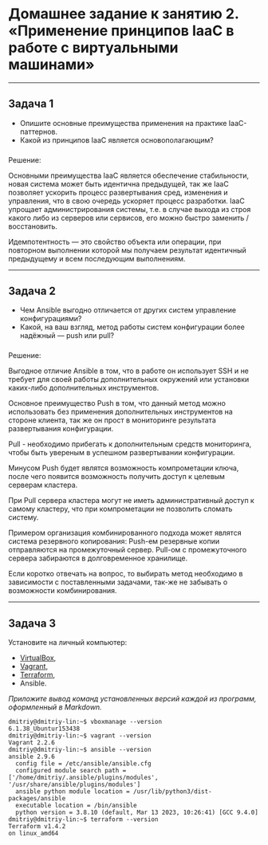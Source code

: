 # Домашнее задание к занятию 2. «Применение принципов IaaC в работе с виртуальными машинами»

***
## Задача 1

- Опишите основные преимущества применения на практике IaaC-паттернов.
- Какой из принципов IaaC является основополагающим?

###
Решение:

Основными преимущества IaaC является обеспечение стабильности, новая система может быть идентична предыдущей, так же IaaC позволяет ускорить процесс развертывания сред, изменения и управления, что в свою очередь ускоряет процесс разработки. IaaC упрощает администрирования системы, т.е. в случае выхода из строя какого либо из серверов или сервисов, его можно быстро заменить / восстановить.

Идемпотентность — это свойство объекта или операции, при повторном выполнении которой мы получаем результат идентичный предыдущему и всем последующим выполнениям.

***
## Задача 2

- Чем Ansible выгодно отличается от других систем управление конфигурациями?
- Какой, на ваш взгляд, метод работы систем конфигурации более надёжный — push или pull?

###
Решение:

Выгодное отличие Ansible в том, что в работе он использует SSH и не требует для своей работы дополнительных окружений или установки каких-либо дополнительных инструментов.

Основное преимущество Push в том, что данный метод можно использовать без применения дополнительных инструментов на стороне клиента, так же он прост в мониторинге результата развертывания конфигурации.

Pull - необходимо прибегать к дополнительным средств мониторинга, чтобы быть увереным в успешном развертывании конфигурации.

Минусом Push будет являтся возможность компрометации ключа, после чего появится возможность получить доступ к целевым серверам кластера.

При Pull сервера кластера могут не иметь административный доступ к самому кластеру, что при компрометации не позволить сломать систему.

Примером организация комбинированного подхода может являтся система резервного копирования:
Push-ем резервные копии отправляются на промежуточный сервер. Pull-ом с промежуточного сервера забираются в долговременное хранилище.

Если коротко отвечать на вопрос, то выбирать метод необходимо в зависимости с поставленными задачами, так-же не забывать о возможности комбинирования.

***
## Задача 3

Установите на личный компьютер:

- [VirtualBox](https://www.virtualbox.org/),
- [Vagrant](https://github.com/netology-code/devops-materials),
- [Terraform](https://github.com/netology-code/devops-materials/blob/master/README.md),
- Ansible.

*Приложите вывод команд установленных версий каждой из программ, оформленный в Markdown.*

```shell
dmitriy@dmitriy-lin:~$ vboxmanage --version
6.1.38_Ubuntur153438
dmitriy@dmitriy-lin:~$ vagrant --version
Vagrant 2.2.6
dmitriy@dmitriy-lin:~$ ansible --version
ansible 2.9.6
  config file = /etc/ansible/ansible.cfg
  configured module search path = ['/home/dmitriy/.ansible/plugins/modules', '/usr/share/ansible/plugins/modules']
  ansible python module location = /usr/lib/python3/dist-packages/ansible
  executable location = /bin/ansible
  python version = 3.8.10 (default, Mar 13 2023, 10:26:41) [GCC 9.4.0]
dmitriy@dmitriy-lin:~$ terraform --version
Terraform v1.4.2
on linux_amd64
```